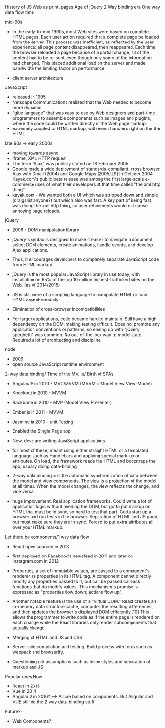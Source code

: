 History of JS
Web as print, pages
Age of jQuery
2 Way binding era
One way data flow time


mid-90s
- In the early-to-mid 1990s, most Web sites were based on complete HTML pages. Each user action required that a complete page be loaded from the server. This process was inefficient, as reflected by the user experience: all page content disappeared, then reappeared. Each time the browser reloaded a page because of a partial change, all of the content had to be re-sent, even though only some of the information had changed. This placed additional load on the server and made bandwidth the limiting factor on performance.

- client server architecture

JavaScript
- released in 1995
- Netscape Communications realized that the Web needed to become more dynamic
- "glue language" that was easy to use by Web designers and part-time programmers to assemble components such as images and plugins, where the code could be written directly in the Web page markup.
- extremely coupled to HTML markup, with event handlers right on the the HTML

late 90s -> early 2000s
- moving towards async
- iframe, XML HTTP request
- The term "Ajax" was publicly stated on 18 February 2005
- Google made a wide deployment of standards-compliant, cross browser Ajax with Gmail (2004) and Google Maps (2005).[9] In October 2004 Kayak.com's public beta release was among the first large-scale e-commerce uses of what their developers at that time called "the xml http thing"
- kayak.com - We wanted both a UI which was stripped down and simple (craigslist anyone?) but which also was fast. A key part of being fast was doing the xml http thing, so user refinements would not cause annoying page reloads.

jQuery
- 2006 - DOM manipulation library
- jQuery's syntax is designed to make it easier to navigate a document, select DOM elements, create animations, handle events, and develop Ajax applications.
- Thus, it encourages developers to completely separate JavaScript code from HTML markup.
- jQuery is the most popular JavaScript library in use today, with installation on 65% of the top 10 million highest-trafficked sites on the Web. (as of 2014/2015)
- JS is still more of a scripting language to manipulate HTML or load HTML asynchronously
- Elimination of cross-browser incompatibilities

- For larger applications, code became hard to maintain. Still have a high dependency on the DOM, making testing difficult. Does not promote any application conventions or patterns, so ending up with "jQuery speghetti" was common. No out-of-the-box way to model state. Required a lot of architecting and discipline.



node
- 2009
- open source JavaScript runtime environment


2-way data binding/ Time of the MV...s/ Birth of SPAs
- AngularJS in 2010 - MVC/MVVM (MVVM = Model View View-Model)
- Knockout in 2010 - MVVM
- Backbone in 2010 - MVP (Model View Presenter)
- Ember.js in 2011 - MVVM
- Jasmine in 2010 - unit Testing

- Enabled the Single Page app
- Now, devs are writing JavaScript applications

- for most of these, meant using either straight HTML or a templated language such as Handlebars and applying special mark-up or attributes. On load, the framework reads the HTML and bootstraps the app, usually doing data-binding
- 2-way data binding = is the automatic synchronization of data between the model and view components. The view is a projection of the model at all times. When the model changes, the view reflects the change, and vice versa.

- huge improvement. Real application frameworks. Could write a lot of application logic without needing the DOM, but gotta put markup on HTML that must be in sync, so hard to test that part. Gotta start up a browser and run tests in the browser. Separation of HTML and JS good, but must make sure they are in sync. Forced to put extra attributes all over your HTML markup.


Let there be components/1 way data flow
- React open sourced in 2013
- first deployed on Facebook's newsfeed in 2011 and later on Instagram.com in 2012

- Properties, a set of immutable values, are passed to a component's renderer as properties in its HTML tag. A component cannot directly modify any properties passed to it, but can be passed callback functions that do modify values. This mechanism's promise is expressed as "properties flow down; actions flow up".
- Another notable feature is the use of a "virtual DOM." React creates an in-memory data structure cache, computes the resulting differences, and then updates the browser's displayed DOM efficiently.[10] This allows the programmer to write code as if the entire page is rendered on each change while the React libraries only render subcomponents that actually change.

- Merging of HTML and JS and CSS
- Server side compilation and testing. Build process with tools such as webpack and browserify.
- Questioning old assumptions such as inline styles and separation of markup and JS

Popular ones Now
- React in 2013
- Vue in 2014
- Angular 2 in 2016?
--> All are based on components. But Angular and VUE still do the 2 way data-binding stuff


Future?
- Web Components?
